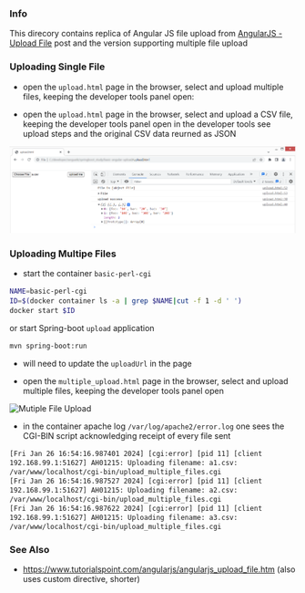### Info

This direcory contains replica of Angular JS file upload from 
 [AngularJS - Upload File](https://www.tutorialspoint.com/angularjs/angularjs_upload_file.htm) post and the version supporting multiple file upload

### Uploading Single File
* open the `upload.html` page in the browser, select and upload multiple files, keeping the developer tools panel open:

* open the `upload.html` page in the browser, select and upload a CSV file, keeping the developer tools panel open
in the developer tools see upload steps and the original CSV data reurned as JSON

![CSV Upload](https://github.com/sergueik/springboot_study/blob/master/basic-angular-upload/screenshots/capture-upload.png)

### Uploading Multipe Files

* start the container `basic-perl-cgi`
```sh
NAME=basic-perl-cgi
ID=$(docker container ls -a | grep $NAME|cut -f 1 -d ' ')
docker start $ID
```
or start Spring-boot `upload` application
```sh
mvn spring-boot:run
```
- will need to update the `uploadUrl` in the page

* open the `multiple_upload.html` page in the browser, select and upload multiple files, keeping the developer tools panel open

![Mutiple File Upload](https://github.com/sergueik/springboot_study/blob/master/basic-angular-upload/screenshots/capture-mutiple-upload.png)

* in the container apache log `/var/log/apache2/error.log` one sees the CGI-BIN script acknowledging  receipt of every file sent


```text
[Fri Jan 26 16:54:16.987401 2024] [cgi:error] [pid 11] [client 192.168.99.1:51627] AH01215: Uploading filename: a1.csv: /var/www/localhost/cgi-bin/upload_multiple_files.cgi
[Fri Jan 26 16:54:16.987527 2024] [cgi:error] [pid 11] [client 192.168.99.1:51627] AH01215: Uploading filename: a2.csv: /var/www/localhost/cgi-bin/upload_multiple_files.cgi
[Fri Jan 26 16:54:16.987622 2024] [cgi:error] [pid 11] [client 192.168.99.1:51627] AH01215: Uploading filename: a3.csv: /var/www/localhost/cgi-bin/upload_multiple_files.cgi
```
### See Also

   * https://www.tutorialspoint.com/angularjs/angularjs_upload_file.htm (also uses custom directive, shorter)
